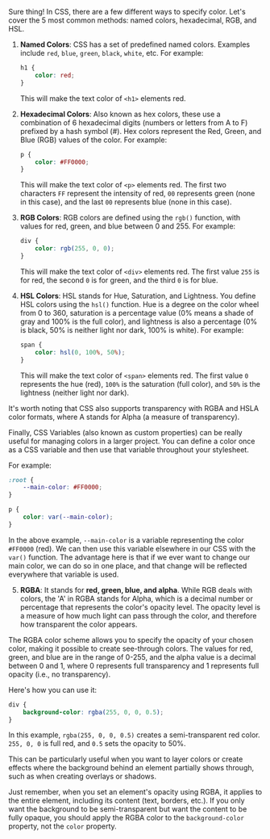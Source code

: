 Sure thing! In CSS, there are a few different ways to specify color. Let's cover the 5 most common methods: named colors, hexadecimal, RGB, and HSL.

1. **Named Colors**: CSS has a set of predefined named colors. Examples include `red`, `blue`, `green`, `black`, `white`, etc. For example:

    ```css
    h1 {
        color: red;
    }
    ```

    This will make the text color of `<h1>` elements red.

2. **Hexadecimal Colors**: Also known as hex colors, these use a combination of 6 hexadecimal digits (numbers or letters from A to F) prefixed by a hash symbol (#). Hex colors represent the Red, Green, and Blue (RGB) values of the color. For example:

    ```css
    p {
        color: #FF0000;
    }
    ```

    This will make the text color of `<p>` elements red. The first two characters `FF` represent the intensity of red, `00` represents green (none in this case), and the last `00` represents blue (none in this case).

3. **RGB Colors**: RGB colors are defined using the `rgb()` function, with values for red, green, and blue between 0 and 255. For example:

    ```css
    div {
        color: rgb(255, 0, 0);
    }
    ```

    This will make the text color of `<div>` elements red. The first value `255` is for red, the second `0` is for green, and the third `0` is for blue.

4. **HSL Colors**: HSL stands for Hue, Saturation, and Lightness. You define HSL colors using the `hsl()` function. Hue is a degree on the color wheel from 0 to 360, saturation is a percentage value (0% means a shade of gray and 100% is the full color), and lightness is also a percentage (0% is black, 50% is neither light nor dark, 100% is white). For example:

    ```css
    span {
        color: hsl(0, 100%, 50%);
    }
    ```

    This will make the text color of `<span>` elements red. The first value `0` represents the hue (red), `100%` is the saturation (full color), and `50%` is the lightness (neither light nor dark).

It's worth noting that CSS also supports transparency with RGBA and HSLA color formats, where A stands for Alpha (a measure of transparency).

Finally, CSS Variables (also known as custom properties) can be really useful for managing colors in a larger project. You can define a color once as a CSS variable and then use that variable throughout your stylesheet.

For example:

```css
:root {
    --main-color: #FF0000;
}

p {
    color: var(--main-color);
}
```

In the above example, `--main-color` is a variable representing the color `#FF0000` (red). We can then use this variable elsewhere in our CSS with the `var()` function. The advantage here is that if we ever want to change our main color, we can do so in one place, and that change will be reflected everywhere that variable is used.

5. **RGBA**: It stands for **red, green, blue, and alpha**. While RGB deals with colors, the 'A' in RGBA stands for Alpha, which is a decimal number or percentage that represents the color's opacity level. The opacity level is a measure of how much light can pass through the color, and therefore how transparent the color appears.

The RGBA color scheme allows you to specify the opacity of your chosen color, making it possible to create see-through colors. The values for red, green, and blue are in the range of 0-255, and the alpha value is a decimal between 0 and 1, where 0 represents full transparency and 1 represents full opacity (i.e., no transparency).

Here's how you can use it:

```css
div {
    background-color: rgba(255, 0, 0, 0.5);
}
```

In this example, `rgba(255, 0, 0, 0.5)` creates a semi-transparent red color. `255, 0, 0` is full red, and `0.5` sets the opacity to 50%.

This can be particularly useful when you want to layer colors or create effects where the background behind an element partially shows through, such as when creating overlays or shadows.

Just remember, when you set an element's opacity using RGBA, it applies to the entire element, including its content (text, borders, etc.). If you only want the background to be semi-transparent but want the content to be fully opaque, you should apply the RGBA color to the `background-color` property, not the `color` property.

